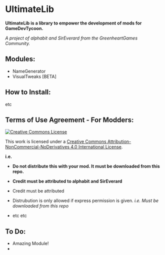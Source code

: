 UltimateLib
=============================
**UltimateLib is a library to empower the development of mods for GameDevTycoon.**

*A project of alphabit and SirEverard from the GreenheartGames Community.*


Modules:
--------------
- NameGenerator
- VisualTweaks [BETA]




How to Install:
--------------
etc


Terms of Use Agreement - For Modders:
--------------

<a rel="license" href="http://creativecommons.org/licenses/by-nc-nd/4.0/"><img alt="Creative Commons License" style="border-width:0" src="http://i.creativecommons.org/l/by-nc-nd/4.0/80x15.png" /></a><br />

This work is licensed under a <a rel="license" href="http://creativecommons.org/licenses/by-nc-nd/4.0/">Creative Commons Attribution-NonCommercial-NoDerivatives 4.0 International License</a>.

**i.e.** 
- **Do not distribute this with your mod. It must be downloaded from this repo.**
- **Credit must be attributed to alphabit and SirEverard**

- Credit must be attributed 
- Distrubution is only allowed if express permission is given. *i.e. Must be downloaded from this repo*
- etc etc



To Do:
-------------

- Amazing Module!
-

